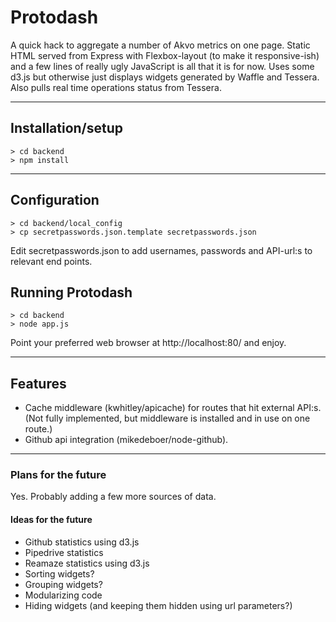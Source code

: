 # Protodash
A quick hack to aggregate a number of Akvo metrics on one page. Static HTML served from Express with Flexbox-layout (to make it responsive-ish) and a few lines of really ugly JavaScript is all that it is for now. Uses some d3.js but otherwise just displays widgets generated by Waffle and Tessera. Also pulls real time operations status from Tessera.

***

## Installation/setup

    > cd backend
    > npm install
    
***

## Configuration

    > cd backend/local_config
    > cp secretpasswords.json.template secretpasswords.json

Edit secretpasswords.json to add usernames, passwords and API-url:s to relevant end points.

## Running Protodash

	> cd backend
    > node app.js

Point your preferred web browser at http://localhost:80/ and enjoy.

***

## Features

* Cache middleware (kwhitley/apicache) for routes that hit external API:s. (Not fully implemented, but middleware is installed and in use on one route.)
* Github api integration (mikedeboer/node-github).

***

### Plans for the future

Yes. Probably adding a few more sources of data.

#### Ideas for the future
* Github statistics using d3.js
* Pipedrive statistics
* Reamaze statistics using d3.js
* Sorting widgets?
* Grouping widgets?
* Modularizing code
* Hiding widgets (and keeping them hidden using url parameters?)